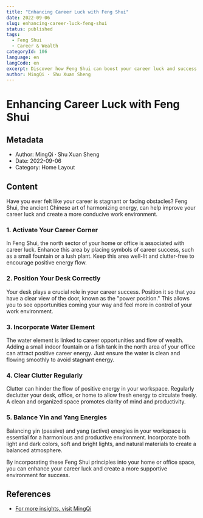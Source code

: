 ```yaml
---
title: "Enhancing Career Luck with Feng Shui"
date: 2022-09-06
slug: enhancing-career-luck-feng-shui
status: published
tags:
  - Feng Shui
  - Career & Wealth
categoryId: 106
language: en
langCode: en
excerpt: Discover how Feng Shui can boost your career luck and success in the workplace.
author: MingQi · Shu Xuan Sheng
---
```


# Enhancing Career Luck with Feng Shui

## Metadata
- Author: MingQi · Shu Xuan Sheng
- Date: 2022-09-06
- Category: Home Layout

## Content
Have you ever felt like your career is stagnant or facing obstacles? Feng Shui, the ancient Chinese art of harmonizing energy, can help improve your career luck and create a more conducive work environment.

### **1. Activate Your Career Corner**
In Feng Shui, the north sector of your home or office is associated with career luck. Enhance this area by placing symbols of career success, such as a small fountain or a lush plant. Keep this area well-lit and clutter-free to encourage positive energy flow.

### **2. Position Your Desk Correctly**
Your desk plays a crucial role in your career success. Position it so that you have a clear view of the door, known as the "power position." This allows you to see opportunities coming your way and feel more in control of your work environment.

### **3. Incorporate Water Element**
The water element is linked to career opportunities and flow of wealth. Adding a small indoor fountain or a fish tank in the north area of your office can attract positive career energy. Just ensure the water is clean and flowing smoothly to avoid stagnant energy.

### **4. Clear Clutter Regularly**
Clutter can hinder the flow of positive energy in your workspace. Regularly declutter your desk, office, or home to allow fresh energy to circulate freely. A clean and organized space promotes clarity of mind and productivity.

### **5. Balance Yin and Yang Energies**
Balancing yin (passive) and yang (active) energies in your workspace is essential for a harmonious and productive environment. Incorporate both light and dark colors, soft and bright lights, and natural materials to create a balanced atmosphere.

By incorporating these Feng Shui principles into your home or office space, you can enhance your career luck and create a more supportive environment for success.

## References
- [For more insights, visit MingQi](https://www.mingqi.me)